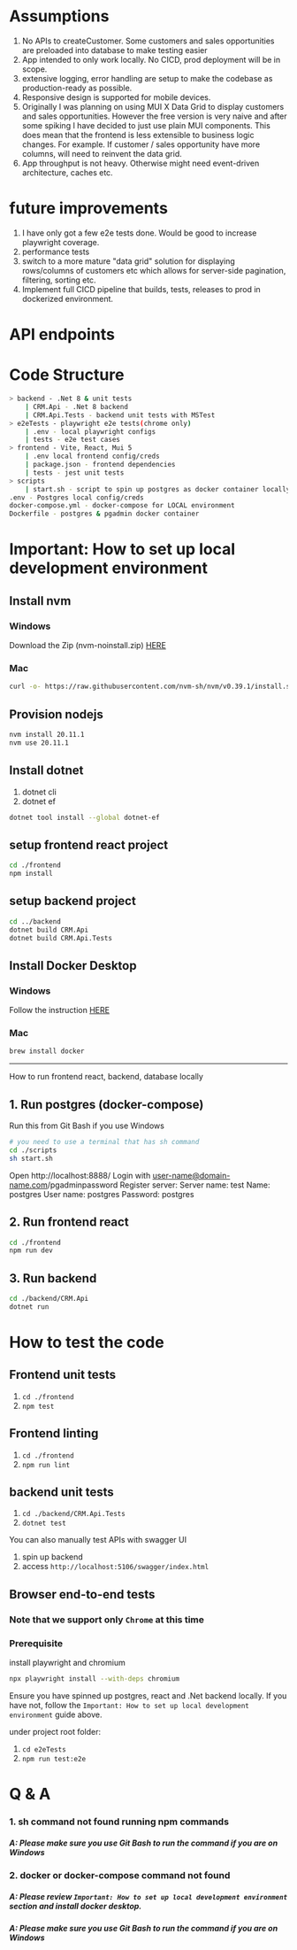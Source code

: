 # Assumptions
1. No APIs to createCustomer. Some customers and sales opportunities are preloaded into database to make testing easier
2. App intended to only work locally. No CICD, prod deployment will be in scope.
3. extensive logging, error handling are setup to make the codebase as production-ready as possible.
4. Responsive design is supported for mobile devices.
5. Originally I was planning on using MUI X Data Grid to display customers and sales opportunities. However the free version is very naive and after some spiking I have decided to just use plain MUI components. This does mean that the frontend is less extensible to business logic changes. For example. If customer / sales opportunity have more columns, will need to reinvent the data grid.
6. App throughput is not heavy. Otherwise might need event-driven architecture, caches etc.

# future improvements
1. I have only got a few e2e tests done. Would be good to increase playwright coverage.
2. performance tests
3. switch to a more mature "data grid" solution for displaying rows/columns of customers etc which allows for server-side pagination, filtering, sorting etc.
4. Implement full CICD pipeline that builds, tests, releases to prod in dockerized environment.

# API endpoints

# Code Structure

```bash
> backend - .Net 8 & unit tests
    | CRM.Api - .Net 8 backend
    | CRM.Api.Tests - backend unit tests with MSTest
> e2eTests - playwright e2e tests(chrome only)
    | .env - local playwright configs
    | tests - e2e test cases
> frontend - Vite, React, Mui 5
    | .env local frontend config/creds
    | package.json - frontend dependencies
    | tests - jest unit tests
> scripts
    | start.sh - script to spin up postgres as docker container locally
.env - Postgres local config/creds
docker-compose.yml - docker-compose for LOCAL environment
Dockerfile - postgres & pgadmin docker container
```

# Important: How to set up local development environment

## Install nvm

### Windows

Download the Zip (nvm-noinstall.zip)
[HERE](https://github.com/coreybutler/nvm-windows/releases)

### Mac

```bash
curl -o- https://raw.githubusercontent.com/nvm-sh/nvm/v0.39.1/install.sh | bash
```

## Provision nodejs

```bash
nvm install 20.11.1
nvm use 20.11.1
```

## Install dotnet

1. dotnet cli
2. dotnet ef

```bash
dotnet tool install --global dotnet-ef
```

## setup frontend react project

```bash
cd ./frontend
npm install
```

## setup backend project

```bash
cd ../backend
dotnet build CRM.Api
dotnet build CRM.Api.Tests
```

## Install Docker Desktop

### Windows

Follow the instruction [HERE](https://docs.docker.com/desktop/install/windows-install/#:~:text=Download%20the%20installer%20using%20the,Program%20Files%5CDocker%5CDocker%20)

### Mac

```bash
brew install docker
```

---

How to run frontend react, backend, database locally

## 1. Run postgres (docker-compose)

Run this from Git Bash if you use Windows

```bash
# you need to use a terminal that has sh command
cd ./scripts
sh start.sh
```

Open http://localhost:8888/ Login with user-name@domain-name.com/pgadminpassword
Register server:
Server name: test
Name: postgres
User name: postgres
Password: postgres

## 2. Run frontend react

```bash
cd ./frontend
npm run dev
```

## 3. Run backend

```bash
cd ./backend/CRM.Api
dotnet run
```

# How to test the code

## Frontend unit tests

1. `cd ./frontend`
2. `npm test`

## Frontend linting

1. `cd ./frontend`
2. `npm run lint`

## backend unit tests

1. `cd ./backend/CRM.Api.Tests`
2. `dotnet test`

You can also manually test APIs with swagger UI

1. spin up backend
2. access `http://localhost:5106/swagger/index.html`

## Browser end-to-end tests

### Note that we support only `Chrome` at this time

### Prerequisite

install playwright and chromium

```bash
npx playwright install --with-deps chromium
```

Ensure you have spinned up postgres, react and .Net backend locally. If you have not, follow the `Important: How to set up local development environment` guide above.

under project root folder:

1. `cd e2eTests`
2. `npm run test:e2e`

# Q & A

### 1. sh command not found running npm commands

##### A: Please make sure you use Git Bash to run the command if you are on Windows

### 2. docker or docker-compose command not found

##### A: Please review `Important: How to set up local development environment` section and install docker desktop.

##### A: Please make sure you use Git Bash to run the command if you are on Windows
